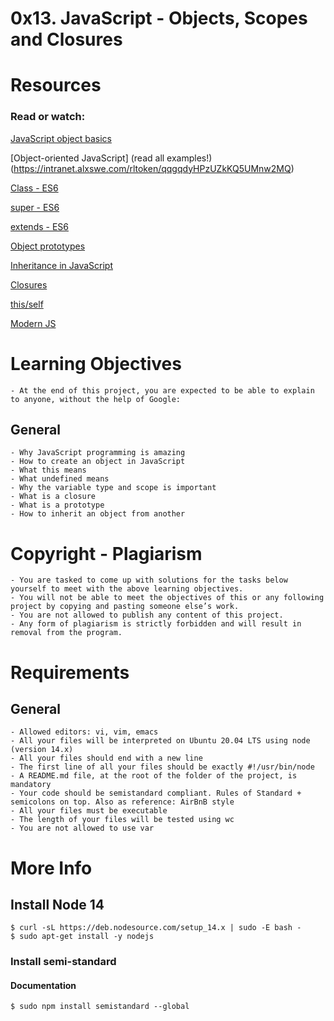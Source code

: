 # 0x13. JavaScript - Objects, Scopes and Closures

# Resources
### Read or watch:

[JavaScript object basics](https://intranet.alxswe.com/rltoken/dsSkBB-Cj0tqUFL8eOZLLQ)

[Object-oriented JavaScript] (read all examples!) (https://intranet.alxswe.com/rltoken/qqgqdyHPzUZkKQ5UMnw2MQ)

[Class - ES6](https://intranet.alxswe.com/rltoken/NEm-UViCThD5hfq_3Lj9Hg)

[super - ES6](https://intranet.alxswe.com/rltoken/_cxdVKsdqPWbbp2cHtQSbQ)

[extends - ES6](https://intranet.alxswe.com/rltoken/6wdl6Bc5yjBplpiZKmr6Zw)

[Object prototypes](https://intranet.alxswe.com/rltoken/NiBbDiOlfhfUf4eIigglIw)

[Inheritance in JavaScript](https://intranet.alxswe.com/rltoken/qqgqdyHPzUZkKQ5UMnw2MQ)

[Closures](https://intranet.alxswe.com/rltoken/CybTMKEDNdTdU99kx_OXgQ)

[this/self](https://intranet.alxswe.com/rltoken/XcOkisoKPud4faDDkLMABw)

[Modern JS](https://intranet.alxswe.com/rltoken/rU_q2J3qGWfvTYNllW8JnA)

# Learning Objectives
	- At the end of this project, you are expected to be able to explain to anyone, without the help of Google:

## General
	- Why JavaScript programming is amazing
	- How to create an object in JavaScript
	- What this means
	- What undefined means
	- Why the variable type and scope is important
	- What is a closure
	- What is a prototype
	- How to inherit an object from another

# Copyright - Plagiarism
	- You are tasked to come up with solutions for the tasks below yourself to meet with the above learning objectives.
	- You will not be able to meet the objectives of this or any following project by copying and pasting someone else’s work.
	- You are not allowed to publish any content of this project.
	- Any form of plagiarism is strictly forbidden and will result in removal from the program.

# Requirements 
## General
	- Allowed editors: vi, vim, emacs
	- All your files will be interpreted on Ubuntu 20.04 LTS using node (version 14.x)
	- All your files should end with a new line
	- The first line of all your files should be exactly #!/usr/bin/node
	- A README.md file, at the root of the folder of the project, is mandatory
	- Your code should be semistandard compliant. Rules of Standard + semicolons on top. Also as reference: AirBnB style
	- All your files must be executable
	- The length of your files will be tested using wc
	- You are not allowed to use var

# More Info
## Install Node 14
```
$ curl -sL https://deb.nodesource.com/setup_14.x | sudo -E bash -
$ sudo apt-get install -y nodejs
```

### Install semi-standard
#### Documentation
```
$ sudo npm install semistandard --global
```